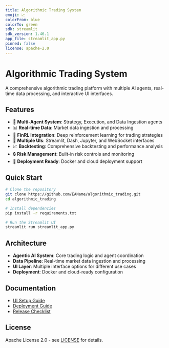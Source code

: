 ```yaml
---
title: Algorithmic Trading System
emoji: 📈
colorFrom: blue
colorTo: green
sdk: streamlit
sdk_version: 1.46.1
app_file: streamlit_app.py
pinned: false
license: apache-2.0
---
```


# Algorithmic Trading System

A comprehensive algorithmic trading platform with multiple AI agents, real-time data processing, and interactive UI interfaces.

## Features

- 🤖 **Multi-Agent System**: Strategy, Execution, and Data Ingestion agents
- 📊 **Real-time Data**: Market data ingestion and processing
- 🧠 **FinRL Integration**: Deep reinforcement learning for trading strategies
- 🎯 **Multiple UIs**: Streamlit, Dash, Jupyter, and WebSocket interfaces
- 📈 **Backtesting**: Comprehensive backtesting and performance analysis
- 🔒 **Risk Management**: Built-in risk controls and monitoring
- 🚀 **Deployment Ready**: Docker and cloud deployment support

## Quick Start

```bash
# Clone the repository
git clone https://github.com/EAName/algorithmic_trading.git
cd algorithmic_trading

# Install dependencies
pip install -r requirements.txt

# Run the Streamlit UI
streamlit run streamlit_app.py
```

## Architecture

- **Agentic AI System**: Core trading logic and agent coordination
- **Data Pipeline**: Real-time market data ingestion and processing
- **UI Layer**: Multiple interface options for different use cases
- **Deployment**: Docker and cloud-ready configuration

## Documentation

- [UI Setup Guide](UI_SETUP.md)
- [Deployment Guide](STREAMLIT_DEPLOYMENT.md)
- [Release Checklist](RELEASE_CHECKLIST.md)

## License

Apache License 2.0 - see [LICENSE](LICENSE) for details.
